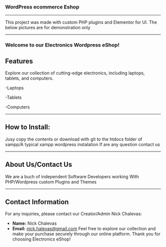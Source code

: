 ### WordPress ecommerce Eshop
------------------------------------------------------------------------
This  project was made with custom PHP plugins  and Elementor for UI. The below pictures are for demonstration only

------------------------------------------------------------------------
### Welcome to our Electronics Wordpress eShop!

## Features

Explore our collection of cutting-edge electronics, including laptops, tablets, and computers.

-Laptops

-Tablets

-Computers

-----------------------------------------------------------------------
## How to Install:

Jusy copy the contents or download with git to the htdocs folder of xampp/A typical xampp wordpress instalation
If are any question contact us

----------------------------------------------------------------------
## About Us/Contact Us

We are a buch of independent Software Developers working With PHP/Wordpress custom Plugins and Themes

----------------------------------------------------------------------

## Contact Information

For any inquiries, please contact our Creator/Admin Nick Chalevas:

- **Name:** Nick Chalevas
- **Email:** nick.halevas@gmail.com
Feel free to explore our collection and make your purchase securely through our online platform. Thank you for choosing Electronics eShop!
